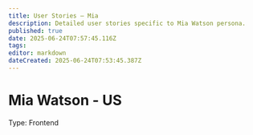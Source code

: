 ```yaml
---
title: User Stories – Mia
description: Detailed user stories specific to Mia Watson persona.
published: true
date: 2025-06-24T07:57:45.116Z
tags: 
editor: markdown
dateCreated: 2025-06-24T07:53:45.387Z
---
```


# Mia Watson - US

Type: Frontend
